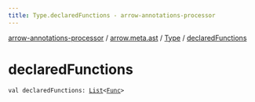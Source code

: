 ```yaml
---
title: Type.declaredFunctions - arrow-annotations-processor
---
```


[arrow-annotations-processor](../../index.html) / [arrow.meta.ast](../index.html) / [Type](index.html) / [declaredFunctions](./declared-functions.html)

# declaredFunctions

`val declaredFunctions: `[`List`](https://kotlinlang.org/api/latest/jvm/stdlib/kotlin.collections/-list/index.html)`<`[`Func`](../-func/index.html)`>`